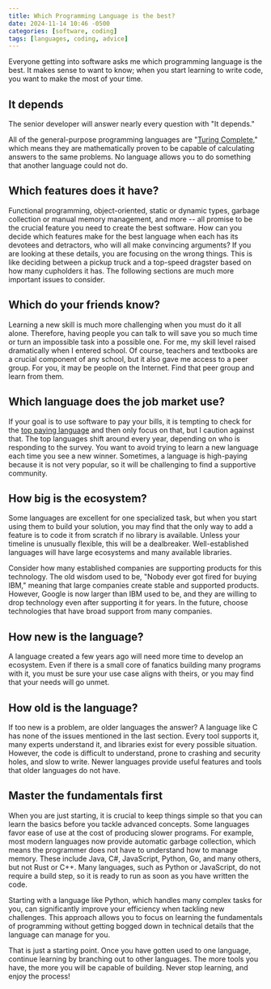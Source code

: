 ```yaml
---
title: Which Programming Language is the best?
date: 2024-11-14 10:46 -0500
categories: [software, coding]
tags: [languages, coding, advice]
---
```

Everyone getting into software asks me which programming language is the best. It makes sense to want to know; when you start learning to write code, you want to make the most of your time.
## It depends

The senior developer will answer nearly every question with "It depends."

All of the general-purpose programming languages are "[Turing Complete][1]," which means they are mathematically proven to be capable of calculating answers to the same problems. No language allows you to do something that another language could not do.
## Which features does it have?

Functional programming, object-oriented, static or dynamic types, garbage collection or manual memory management, and more -- all promise to be the crucial feature you need to create the best software. How can you decide which features make for the best language when each has its devotees and detractors, who will all make convincing arguments? If you are looking at these details, you are focusing on the wrong things. This is like deciding between a pickup truck and a top-speed dragster based on how many cupholders it has. The following sections are much more important issues to consider.
## Which do your friends know?

Learning a new skill is much more challenging when you must do it all alone. Therefore, having people you can talk to will save you so much time or turn an impossible task into a possible one. For me, my skill level raised dramatically when I entered school. Of course, teachers and textbooks are a crucial component of any school, but it also gave me access to a peer group. For you, it may be people on the Internet. Find that peer group and learn from them.
## Which language does the job market use?

If your goal is to use software to pay your bills, it is tempting to check for the [top paying language][2] and then only focus on that, but I caution against that. The top languages shift around every year, depending on who is responding to the survey. You want to avoid trying to learn a new language each time you see a new winner. Sometimes, a language is high-paying because it is not very popular, so it will be challenging to find a supportive community.
## How big is the ecosystem?

Some languages are excellent for one specialized task, but when you start using them to build your solution, you may find that the only way to add a feature is to code it from scratch if no library is available. Unless your timeline is unusually flexible, this will be a dealbreaker. Well-established languages will have large ecosystems and many available libraries.

Consider how many established companies are supporting products for this technology. The old wisdom used to be, "Nobody ever got fired for buying IBM," meaning that large companies create stable and supported products. However, Google is now larger than IBM used to be, and they are willing to drop technology even after supporting it for years. In the future, choose technologies that have broad support from many companies.
## How new is the language?

A language created a few years ago will need more time to develop an ecosystem. Even if there is a small core of fanatics building many programs with it, you must be sure your use case aligns with theirs, or you may find that your needs will go unmet.
## How old is the language?

If too new is a problem, are older languages the answer? A language like C has none of the issues mentioned in the last section. Every tool supports it, many experts understand it, and libraries exist for every possible situation. However, the code is difficult to understand, prone to crashing and security holes, and slow to write. Newer languages provide useful features and tools that older languages do not have.
## Master the fundamentals first

When you are just starting, it is crucial to keep things simple so that you can learn the basics before you tackle advanced concepts. Some languages favor ease of use at the cost of producing slower programs. For example, most modern languages now provide automatic garbage collection, which means the programmer does not have to understand how to manage memory. These include Java, C#, JavaScript, Python, Go, and many others, but not Rust or C++. Many languages, such as Python or JavaScript, do not require a build step, so it is ready to run as soon as you have written the code.

Starting with a language like Python, which handles many complex tasks for you, can significantly improve your efficiency when tackling new challenges. This approach allows you to focus on learning the fundamentals of programming without getting bogged down in technical details that the language can manage for you.

That is just a starting point. Once you have gotten used to one language, continue learning by branching out to other languages. The more tools you have, the more you will be capable of building. Never stop learning, and enjoy the process!

[1]: https://en.wikipedia.org/wiki/Turing_completeness
[2]: https://survey.stackoverflow.co/2024/technology/#top-paying-technologies
